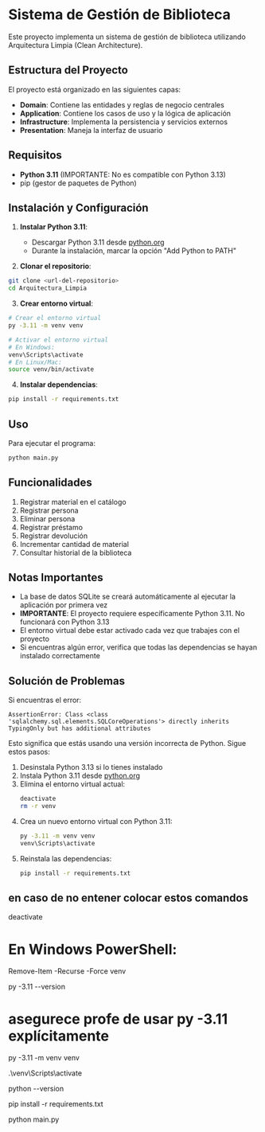 # Sistema de Gestión de Biblioteca

Este proyecto implementa un sistema de gestión de biblioteca utilizando Arquitectura Limpia (Clean Architecture).

## Estructura del Proyecto

El proyecto está organizado en las siguientes capas:

- **Domain**: Contiene las entidades y reglas de negocio centrales
- **Application**: Contiene los casos de uso y la lógica de aplicación
- **Infrastructure**: Implementa la persistencia y servicios externos
- **Presentation**: Maneja la interfaz de usuario

## Requisitos

- **Python 3.11** (IMPORTANTE: No es compatible con Python 3.13)
- pip (gestor de paquetes de Python)

## Instalación y Configuración

1. **Instalar Python 3.11**:
   - Descargar Python 3.11 desde [python.org](https://www.python.org/downloads/release/python-3110/)
   - Durante la instalación, marcar la opción "Add Python to PATH"

2. **Clonar el repositorio**:
```bash
git clone <url-del-repositorio>
cd Arquitectura_Limpia
```

3. **Crear entorno virtual**:
```bash
# Crear el entorno virtual
py -3.11 -m venv venv

# Activar el entorno virtual
# En Windows:
venv\Scripts\activate
# En Linux/Mac:
source venv/bin/activate
```

4. **Instalar dependencias**:
```bash
pip install -r requirements.txt
```

## Uso

Para ejecutar el programa:

```bash
python main.py
```

## Funcionalidades

1. Registrar material en el catálogo
2. Registrar persona
3. Eliminar persona
4. Registrar préstamo
5. Registrar devolución
6. Incrementar cantidad de material
7. Consultar historial de la biblioteca

## Notas Importantes

- La base de datos SQLite se creará automáticamente al ejecutar la aplicación por primera vez
- **IMPORTANTE**: El proyecto requiere específicamente Python 3.11. No funcionará con Python 3.13
- El entorno virtual debe estar activado cada vez que trabajes con el proyecto
- Si encuentras algún error, verifica que todas las dependencias se hayan instalado correctamente

## Solución de Problemas

Si encuentras el error:
```
AssertionError: Class <class 'sqlalchemy.sql.elements.SQLCoreOperations'> directly inherits TypingOnly but has additional attributes
```

Esto significa que estás usando una versión incorrecta de Python. Sigue estos pasos:

1. Desinstala Python 3.13 si lo tienes instalado
2. Instala Python 3.11 desde [python.org](https://www.python.org/downloads/release/python-3110/)
3. Elimina el entorno virtual actual:
   ```bash
   deactivate
   rm -r venv
   ```
4. Crea un nuevo entorno virtual con Python 3.11:
   ```bash
   py -3.11 -m venv venv
   venv\Scripts\activate
   ```
5. Reinstala las dependencias:
   ```bash
   pip install -r requirements.txt
   ``` 

##  en caso de no entener colocar estos comandos
deactivate

# En Windows PowerShell:
Remove-Item -Recurse -Force venv

py -3.11 --version

# asegurece profe  de usar py -3.11 explícitamente
py -3.11 -m venv venv

.\venv\Scripts\activate

python --version

pip install -r requirements.txt

python main.py